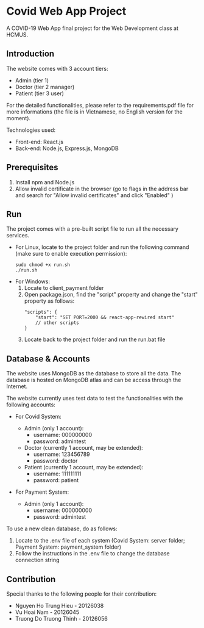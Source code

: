 # Covid Web App Project

A COVID-19 Web App final project for the Web Development class at HCMUS.

## Introduction

The website comes with 3 account tiers:

- Admin (tier 1)
- Doctor (tier 2 manager)
- Patient (tier 3 user)

For the detailed functionalities, please refer to the requirements.pdf file for more informations (the file is in Vietnamese, no English version for the moment).

Technologies used:

- Front-end: React.js
- Back-end: Node.js, Express.js, MongoDB

## Prerequisites

1. Install npm and Node.js
2. Allow invalid certificate in the browser (go to flags in the address bar and search for "Allow invalid certificates" and click "Enabled" )

## Run

The project comes with a pre-built script file to run all the necessary services.

- For Linux, locate to the project folder and run the following command (make sure to enable execution permission):
  ```
  sudo chmod +x run.sh
  ./run.sh
  ```
- For Windows:
  1.  Locate to client_payment folder
  2.  Open package.json, find the "script" property and change the "start" property as follows:
      ```
      "scripts": {
          "start": "SET PORT=2000 && react-app-rewired start"
          // other scripts
      }
      ```
  3.  Locate back to the project folder and run the run.bat file

## Database & Accounts

The website uses MongoDB as the database to store all the data. The database is hosted on MongoDB atlas and can be access through the Internet.

The website currently uses test data to test the functionalities with the following accounts:

- For Covid System:

  - Admin (only 1 account):
    - username: 000000000
    - password: admintest
  - Doctor (currently 1 account, may be extended):
    - username: 123456789
    - password: doctor
  - Patient (currently 1 account, may be extended):
    - username: 111111111
    - password: patient

- For Payment System:
  - Admin (only 1 account):
    - username: 000000000
    - password: admintest

To use a new clean database, do as follows:

1. Locate to the .env file of each system (Covid System: server folder; Payment System: payment_system folder)
2. Follow the instructions in the .env file to change the database connection string

## Contribution

Special thanks to the following people for their contribution:

- Nguyen Ho Trung Hieu - 20126038
- Vu Hoai Nam - 20126045
- Truong Do Truong Thinh - 20126056
